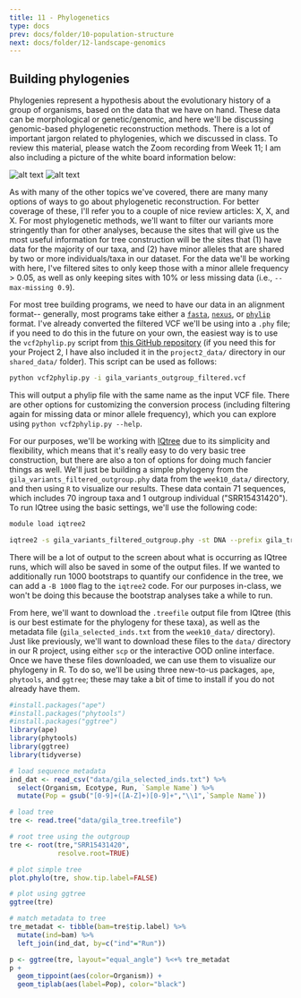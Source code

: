 ```yaml
---
title: 11 - Phylogenetics
type: docs
prev: docs/folder/10-population-structure
next: docs/folder/12-landscape-genomics
---
```


## Building phylogenies
Phylogenies represent a hypothesis about the evolutionary history of a group of organisms, based on the data that we have on hand. These data can be morphological or genetic/genomic, and here we'll be discussing genomic-based phylogenetic reconstruction methods. There is a lot of important jargon related to phylogenies, which we discussed in class. To review this material, please watch the Zoom recording from Week 11; I am also including a picture of the white board information below:

![alt text](http://url/to/img.png)
![alt text](http://url/to/img.png)

As with many of the other topics we've covered, there are many many options of ways to go about phylogenetic reconstruction. For better coverage of these, I'll refer you to a couple of nice review articles: X, X, and X. For most phylogenetic methods, we'll want to filter our variants more stringently than for other analyses, because the sites that will give us the most useful information for tree construction will be the sites that (1) have data for the majority of our taxa, and (2) have minor alleles that are shared by two or more individuals/taxa in our dataset. For the data we'll be working with here, I've filtered sites to only keep those with a minor allele frequency > 0.05, as well as only keeping sites with 10% or less missing data (i.e., `--max-missing 0.9`). 

For most tree building programs, we need to have our data in an alignment format-- generally, most programs take either a [`fasta`](https://zhanggroup.org/FASTA/), [`nexus`](https://plewis.github.io/nexus/), or [`phylip`](https://www.phylo.org/index.php/help/phylip) format. I've already converted the filtered VCF we'll be using into a `.phy` file; if you need to do this in the future on your own, the easiest way is to use the `vcf2phylip.py` script from [this GitHub repository](https://github.com/edgardomortiz/vcf2phylip) (if you need this for your Project 2, I have also included it in the `project2_data/` directory in our `shared_data/` folder). This script can be used as follows:

```sh
python vcf2phylip.py -i gila_variants_outgroup_filtered.vcf 
```

This will output a phylip file with the same name as the input VCF file. There are other options for customizing the conversion process (including filtering again for missing data or minor allele frequency), which you can explore using `python vcf2phylip.py --help`.

For our purposes, we'll be working with [IQtree](http://www.iqtree.org/) due to its simplicity and flexibility, which means that it's really easy to do very basic tree construction, but there are also a ton of options for doing much fancier things as well. We'll just be building a simple phylogeny from the `gila_variants_filtered_outgroup.phy` data from the `week10_data/` directory, and then using `R` to visualize our results. These data contain 71 sequences, which includes 70 ingroup taxa and 1 outgroup individual ("SRR15431420"). To run IQtree using the basic settings, we'll use the following code:

```sh
module load iqtree2

iqtree2 -s gila_variants_filtered_outgroup.phy -st DNA --prefix gila_tree
```
There will be a lot of output to the screen about what is occurring as IQtree runs, which will also be saved in some of the output files. If we wanted to additionally run 1000 bootstraps to quantify our confidence in the tree, we can add a `-B 1000` flag to the `iqtree2` code. For our purposes in-class, we won't be doing this because the bootstrap analyses take a while to run.

From here, we'll want to download the `.treefile` output file from IQtree (this is our best estimate for the phylogeny for these taxa), as well as the metadata file (`gila_selected_inds.txt` from the `week10_data/` directory). Just like previously, we'll want to download these files to the `data/` directory in our R project, using either `scp` or the interactive OOD online interface. Once we have these files downloaded, we can use them to visualize our phylogeny in R. To do so, we'll be using three new-to-us packages, `ape`, `phytools`, and `ggtree`; these may take a bit of time to install if you do not already have them.

```r
#install.packages("ape")
#install.packages("phytools")
#install.packages("ggtree")
library(ape)
library(phytools)
library(ggtree)
library(tidyverse)

# load sequence metadata
ind_dat <- read_csv("data/gila_selected_inds.txt") %>%
  select(Organism, Ecotype, Run, `Sample Name`) %>%
  mutate(Pop = gsub("[0-9]+([A-Z]+)[0-9]+","\\1",`Sample Name`))

# load tree
tre <- read.tree("data/gila_tree.treefile")

# root tree using the outgroup
tre <- root(tre,"SRR15431420",
            resolve.root=TRUE)

# plot simple tree
plot.phylo(tre, show.tip.label=FALSE)

# plot using ggtree
ggtree(tre)

# match metadata to tree
tre_metadat <- tibble(bam=tre$tip.label) %>%
  mutate(ind=bam) %>%
  left_join(ind_dat, by=c("ind"="Run")) 

p <- ggtree(tre, layout="equal_angle") %<+% tre_metadat
p + 
  geom_tippoint(aes(color=Organism)) +
  geom_tiplab(aes(label=Pop), color="black")
```
